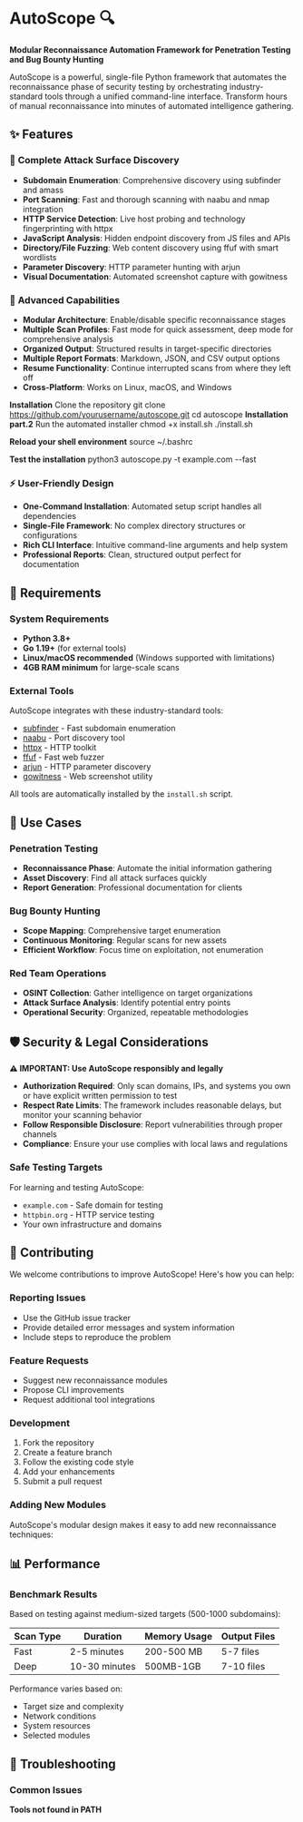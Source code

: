 # AutoScope 🔍

**Modular Reconnaissance Automation Framework for Penetration Testing and Bug Bounty Hunting**

AutoScope is a powerful, single-file Python framework that automates the reconnaissance phase of security testing by orchestrating industry-standard tools through a unified command-line interface. Transform hours of manual reconnaissance into minutes of automated intelligence gathering.

## ✨ Features

### 🎯 **Complete Attack Surface Discovery**
- **Subdomain Enumeration**: Comprehensive discovery using subfinder and amass
- **Port Scanning**: Fast and thorough scanning with naabu and nmap integration
- **HTTP Service Detection**: Live host probing and technology fingerprinting with httpx
- **JavaScript Analysis**: Hidden endpoint discovery from JS files and APIs
- **Directory/File Fuzzing**: Web content discovery using ffuf with smart wordlists
- **Parameter Discovery**: HTTP parameter hunting with arjun
- **Visual Documentation**: Automated screenshot capture with gowitness

### 🚀 **Advanced Capabilities**
- **Modular Architecture**: Enable/disable specific reconnaissance stages
- **Multiple Scan Profiles**: Fast mode for quick assessment, deep mode for comprehensive analysis
- **Organized Output**: Structured results in target-specific directories
- **Multiple Report Formats**: Markdown, JSON, and CSV output options
- **Resume Functionality**: Continue interrupted scans from where they left off
- **Cross-Platform**: Works on Linux, macOS, and Windows

**Installation**
Clone the repository
git clone https://github.com/yourusername/autoscope.git
cd autoscope
**Installation part.2**
Run the automated installer
chmod +x install.sh
./install.sh

**Reload your shell environment**
source ~/.bashrc

**Test the installation**
python3 autoscope.py -t example.com --fast

### ⚡ **User-Friendly Design**
- **One-Command Installation**: Automated setup script handles all dependencies
- **Single-File Framework**: No complex directory structures or configurations
- **Rich CLI Interface**: Intuitive command-line arguments and help system
- **Professional Reports**: Clean, structured output perfect for documentation

## 🔧 Requirements

### System Requirements
- **Python 3.8+**
- **Go 1.19+** (for external tools)
- **Linux/macOS recommended** (Windows supported with limitations)
- **4GB RAM minimum** for large-scale scans

### External Tools
AutoScope integrates with these industry-standard tools:
- [subfinder](https://github.com/projectdiscovery/subfinder) - Fast subdomain enumeration
- [naabu](https://github.com/projectdiscovery/naabu) - Port discovery tool
- [httpx](https://github.com/projectdiscovery/httpx) - HTTP toolkit
- [ffuf](https://github.com/ffuf/ffuf) - Fast web fuzzer
- [arjun](https://github.com/s0md3v/Arjun) - HTTP parameter discovery
- [gowitness](https://github.com/sensepost/gowitness) - Web screenshot utility

All tools are automatically installed by the `install.sh` script.

## 🎯 Use Cases

### Penetration Testing
- **Reconnaissance Phase**: Automate the initial information gathering
- **Asset Discovery**: Find all attack surfaces quickly
- **Report Generation**: Professional documentation for clients

### Bug Bounty Hunting
- **Scope Mapping**: Comprehensive target enumeration
- **Continuous Monitoring**: Regular scans for new assets
- **Efficient Workflow**: Focus time on exploitation, not enumeration

### Red Team Operations
- **OSINT Collection**: Gather intelligence on target organizations
- **Attack Surface Analysis**: Identify potential entry points
- **Operational Security**: Organized, repeatable methodologies

## 🛡️ Security & Legal Considerations

**⚠️ IMPORTANT: Use AutoScope responsibly and legally**

- **Authorization Required**: Only scan domains, IPs, and systems you own or have explicit written permission to test
- **Respect Rate Limits**: The framework includes reasonable delays, but monitor your scanning behavior
- **Follow Responsible Disclosure**: Report vulnerabilities through proper channels
- **Compliance**: Ensure your use complies with local laws and regulations

### Safe Testing Targets
For learning and testing AutoScope:
- `example.com` - Safe domain for testing
- `httpbin.org` - HTTP service testing
- Your own infrastructure and domains

## 🤝 Contributing

We welcome contributions to improve AutoScope! Here's how you can help:

### Reporting Issues
- Use the GitHub issue tracker
- Provide detailed error messages and system information
- Include steps to reproduce the problem

### Feature Requests
- Suggest new reconnaissance modules
- Propose CLI improvements
- Request additional tool integrations

### Development
1. Fork the repository
2. Create a feature branch
3. Follow the existing code style
4. Add your enhancements
5. Submit a pull request

### Adding New Modules
AutoScope's modular design makes it easy to add new reconnaissance techniques:

## 📊 Performance

### Benchmark Results
Based on testing against medium-sized targets (500-1000 subdomains):

| Scan Type | Duration | Memory Usage | Output Files |
|-----------|----------|-------------|--------------|
| Fast | 2-5 minutes | 200-500 MB | 5-7 files |
| Deep | 10-30 minutes | 500MB-1GB | 7-10 files |

Performance varies based on:
- Target size and complexity
- Network conditions
- System resources
- Selected modules

## 🐛 Troubleshooting

### Common Issues

**Tools not found in PATH**

